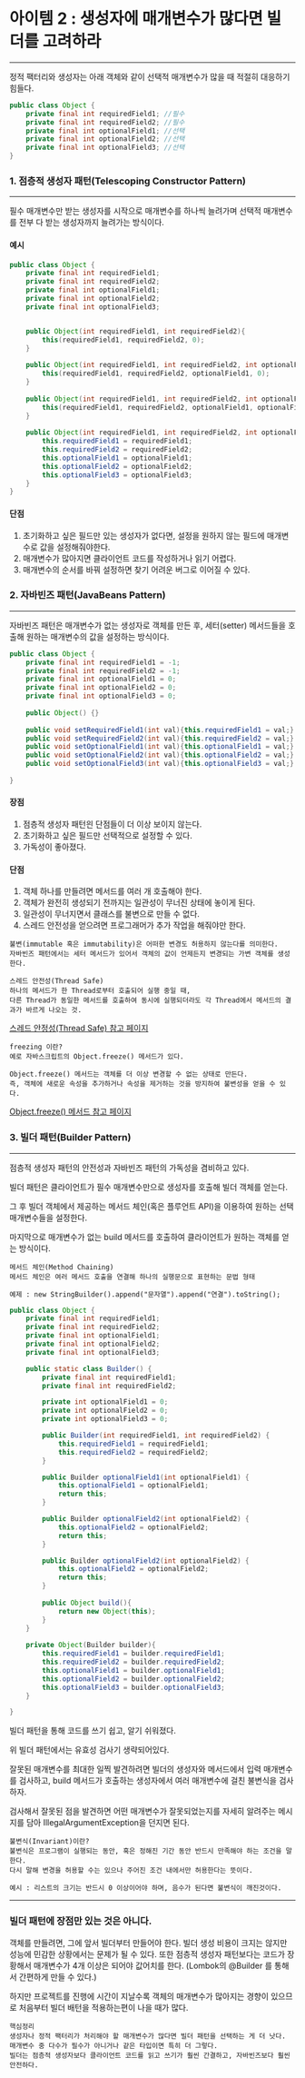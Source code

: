 # 아이템 2 : 생성자에 매개변수가 많다면 빌더를 고려하라
***
정적 팩터리와 생성자는 아래 객체와 같이 선택적 매개변수가 많을 때 적절히 대응하기 힘들다.
```java
public class Object {
	private final int requiredField1; //필수
	private final int requiredField2; //필수
	private final int optionalField1; //선택
	private final int optionalField2; //선택
	private final int optionalField3; //선택
}
```

###

### 1. 점층적 생성자 패턴(Telescoping Constructor Pattern)
***

필수 매개변수만 받는 생성자를 시작으로 매개변수를 하나씩 늘려가며 선택적 매개변수를 전부 다 받는 생성자까지 늘려가는 방식이다.

#### 예시

```java
public class Object {
	private final int requiredField1;
	private final int requiredField2;
	private final int optionalField1;
	private final int optionalField2;
	private final int optionalField3;


	public Object(int requiredField1, int requiredField2){
		this(requiredField1, requiredField2, 0);
	}
	
	public Object(int requiredField1, int requiredField2, int optionalField1){
		this(requiredField1, requiredField2, optionalField1, 0);
	}
	
	public Object(int requiredField1, int requiredField2, int optionalField1, int optionalField2){
		this(requiredField1, requiredField2, optionalField1, optionalField2, 0);
    }
	
	public Object(int requiredField1, int requiredField2, int optionalField1, int optionalField2, int optionalField3){
		this.requiredField1 = requiredField1;
		this.requiredField2 = requiredField2;
		this.optionalField1 = optionalField1;
		this.optionalField2 = optionalField2;
		this.optionalField3 = optionalField3;
    }
}
```

#### 단점
1. 초기화하고 싶은 필드만 있는 생성자가 없다면, 설정을 원하지 않는 필드에 매개변수로 값을 설정해줘야한다.
2. 매개변수가 많아지면 클라이언트 코드를 작성하거나 읽기 어렵다.
3. 매개변수의 순서를 바꿔 설정하면 찾기 어려운 버그로 이어질 수 있다.

###

### 2. 자바빈즈 패턴(JavaBeans Pattern)
***

자바빈즈 패턴은 매개변수가 없는 생성자로 객체를 만든 후, 세터(setter) 메서드들을 호출해 원하는 매개변수의 값을 설정하는 방식이다.

```java
public class Object {
	private final int requiredField1 = -1; 
	private final int requiredField2 = -1;
	private final int optionalField1 = 0;
	private final int optionalField2 = 0;
	private final int optionalField3 = 0;
	
	public Object() {}
    
    public void setRequiredField1(int val){this.requiredField1 = val;}
    public void setRequiredField2(int val){this.requiredField2 = val;}
    public void setOptionalField1(int val){this.optionalField1 = val;}
    public void setOptionalField2(int val){this.optionalField2 = val;}
    public void setOptionalField3(int val){this.optionalField3 = val;}
	
}
```

#### 장점
1. 점층적 생성자 패턴읜 단점들이 더 이상 보이지 않는다.
2. 초기화하고 싶은 필드만 선택적으로 설정할 수 있다.
3. 가독성이 좋아졌다.

#### 단점
1. 객체 하나를 만들려면 메서드를 여러 개 호출해야 한다.
2. 객체가 완전히 생성되기 전까지는 일관성이 무너진 상태에 놓이게 된다.
3. 일관성이 무너지면서 클래스를 불변으로 만들 수 없다. 
4. 스레드 안전성을 얻으려면 프로그래머가 추가 작업을 해줘야만 한다.

```
불변(immutable 혹은 immutability)은 어떠한 변경도 허용하지 않는다를 의미한다.
자바빈즈 패턴에서는 세터 메서드가 있어서 객체의 값이 언제든지 변경되는 가변 객체를 생성한다.
```


```
스레드 안전성(Thread Safe)
하나의 메서드가 한 Thread로부터 호출되어 실행 중일 때,
다른 Thread가 동일한 메서드를 호출하여 동시에 실행되더라도 각 Thread에서 메서드의 결과가 바르게 나오는 것.
```
[스레드 안정성(Thread Safe) 참고 페이지](https://velog.io/@cateto/Java-Thread-Safe란)


```
freezing 이란?
예로 자바스크립트의 Object.freeze() 메서드가 있다.

Object.freeze() 메서드는 객체를 더 이상 변경할 수 없는 상태로 만든다.
즉, 객체에 새로운 속성을 추가하거나 속성을 제거하는 것을 방지하여 불변성을 얻을 수 있다.
```
[Object.freeze() 메서드 참고 페이지](https://developer.mozilla.org/ko/docs/Web/JavaScript/Reference/Global_Objects/Object/freeze)



###

### 3. 빌더 패턴(Builder Pattern)
***

점층적 생성자 패턴의 안전성과 자바빈즈 패턴의 가독성을 겸비하고 있다.

빌더 패턴은 클라이언트가 필수 매개변수만으로 생성자를 호출해 빌더 객체를 얻는다.

그 후 빌더 객체에서 제공하는 메서드 체인(혹은 플루언트 API)을 이용하여 원하는 선택 매개변수들을 설정한다.

마지막으로 매개변수가 없는 build 메서드를 호출하여 클라이언트가 원하는 객체를 얻는 방식이다.

```
메서드 체인(Method Chaining)
메서드 체인은 여러 메서드 호출을 연결해 하나의 실행문으로 표현하는 문법 형태

예제 : new StringBuilder().append("문자열").append("연결").toString();
```


```java
public class Object {
	private final int requiredField1;
	private final int requiredField2;
	private final int optionalField1;
	private final int optionalField2;
	private final int optionalField3;

	public static class Builder() {
		private final int requiredField1;
		private final int requiredField2;

		private int optionalField1 = 0;
		private int optionalField2 = 0;
		private int optionalField3 = 0;

		public Builder(int requiredField1, int requiredField2) {
			this.requiredField1 = requiredField1;
			this.requiredField2 = requiredField2;
		}

		public Builder optionalField1(int optionalField1) {
			this.optionalField1 = optionalField1;
			return this;
		}

		public Builder optionalField2(int optionalField2) {
			this.optionalField2 = optionalField2;
			return this;
		}

		public Builder optionalField2(int optionalField2) {
			this.optionalField2 = optionalField2;
			return this;
		}
		
		public Object build(){
			return new Object(this);
        }
	}
	
	private Object(Builder builder){
		this.requiredField1 = builder.requiredField1;
		this.requiredField2 = builder.requiredField2;
		this.optionalField1 = builder.optionalField1;
		this.optionalField2 = builder.optionalField2;
		this.optionalField3 = builder.optionalField3;
    }

}
```

빌더 패턴을 통해 코드를 쓰기 쉽고, 알기 쉬워졌다.

위 빌더 패턴에서는 유효성 검사기 생략되어있다.

잘못된 매개변수를 최대한 일찍 발견하려면 빌더의 생성자와 메서드에서 입력 매개변수를 검사하고,
build 메서드가 호출하는 생성자에서 여러 매개변수에 걸친 불변식을 검사하자.

검사해서 잘못된 점을 발견하면 어떤 매개변수가 잘못되었는지를 자세히 알려주는 메시지를 담아 IllegalArgumentException을 던지면 된다.


```
불변식(Invariant)이란?
불변식은 프로그램이 실행되는 동안, 혹은 정해진 기간 동안 반드시 만족해야 하는 조건을 말한다.
다시 말해 변경을 허용할 수는 있으나 주어진 조건 내에서만 허용한다는 뜻이다.

예시 : 리스트의 크기는 반드시 0 이상이어야 하며, 음수가 된다면 불변식이 깨진것이다.
```

***

### 빌더 패턴에 장점만 있는 것은 아니다.

객체를 만들려면, 그에 앞서 빌더부터 만들어야 한다.
빌더 생성 비용이 크지는 않지만 성능에 민감한 상황에서는 문제가 될 수 있다.
또한 점층적 생성자 패턴보다는 코드가 장황해서 매개변수가 4개 이상은 되어야 값어치를 한다.
(Lombok의 @Builder 를 통해서 간편하게 만들 수 있다.)

하지만 프로젝트를 진행에 시간이 지날수록 객체의 매개변수가 많아지는 경향이 있으므로 처음부터 빌더 배턴을 적용하는편이 나을 때가 많다.

```
핵심정리
생성자나 정적 팩터리가 처리해야 할 매개변수가 많다면 빌더 패턴을 선택하는 게 더 낫다.
매개변수 중 다수가 필수가 아니거나 같은 타입이면 특히 더 그렇다.
빌더는 점층적 생성자보다 클라이언트 코드를 읽고 쓰기가 훨씬 간결하고, 자바빈즈보다 훨씬 안전하다.
```




